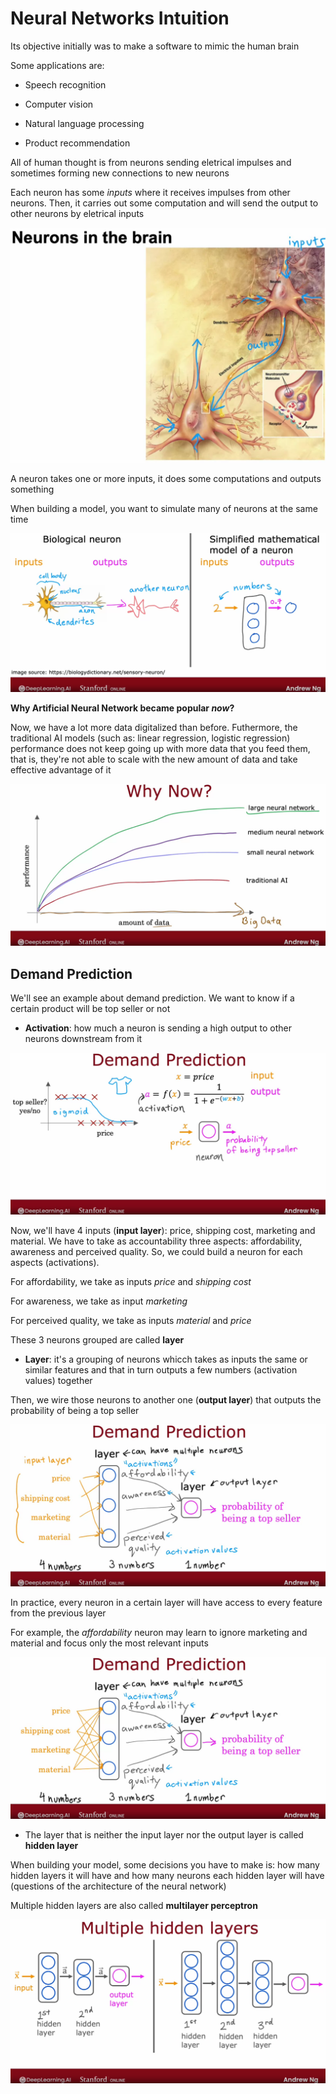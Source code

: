 # Neural Networks Intuition

Its objective initially was to make a software to mimic the human brain

Some applications are:

* Speech recognition

* Computer vision

* Natural language processing

* Product recommendation

All of human thought is from neurons sending eletrical impulses and sometimes forming new connections to new neurons

Each neuron has some *inputs* where it receives impulses from other neurons. Then, it carries out some computation and will send the output to other neurons by eletrical inputs

![neurons-in-brain](/Machine%20Learning%20Specialization/Advanced%20Learning%20Algorithms/assets/module1/neurons_in_brain.png)


A neuron takes one or more inputs, it does some computations and outputs something

When building a model, you want to simulate many of neurons at the same time

![biological-neuron-1](/Machine%20Learning%20Specialization/Advanced%20Learning%20Algorithms/assets/module1/biological_neuron1.png)


**Why Artificial Neural Network became popular *now*?**

Now, we have a lot more data digitalized than before. Futhermore, the traditional AI models (such as: linear regression, logistic regression) performance does not keep going up with more data that you feed them, that is, they're not able to scale with the new amount of data and take effective advantage of it

![why-to-use-neural-network-now](/Machine%20Learning%20Specialization/Advanced%20Learning%20Algorithms/assets/module1/why_neural_network_now.png)

## Demand Prediction

We'll see an example about demand prediction. We want to know if a certain product will be top seller or not

* **Activation**: how much a neuron is sending a high output to other neurons downstream from it

![demand-prediction-1](/Machine%20Learning%20Specialization/Advanced%20Learning%20Algorithms/assets/module1/demand_prediction1.png)

Now, we'll have 4 inputs (**input layer**): price, shipping cost, marketing and material. We have to take as accountability three aspects: affordability, awareness and perceived quality. So, we could build a neuron for each aspects (activations).

For affordability, we take as inputs *price* and *shipping cost*

For awareness, we take as input *marketing*

For perceived quality, we take as inputs *material* and *price*

These 3 neurons grouped are called **layer**

* **Layer**: it's a grouping of neurons whicch takes as inputs the same or similar features and that in turn outputs a few numbers (activation values) together

Then, we wire those neurons to another one (**output layer**) that outputs the probability of being a top seller

![demand-prediction-2](/Machine%20Learning%20Specialization/Advanced%20Learning%20Algorithms/assets/module1/demand_prediction2.png)

In practice, every neuron in a certain layer will have access to every feature from the previous layer

For example, the *affordability* neuron may learn to ignore marketing and material and focus only the most relevant inputs

![demand-prediction-3](/Machine%20Learning%20Specialization/Advanced%20Learning%20Algorithms/assets/module1/demand_prediction3.png)

* The layer that is neither the input layer nor the output layer is called **hidden layer**

When building your model, some decisions you have to make is: how many hidden layers it will have and how many neurons each hidden layer will have (questions of the architecture of the neural network)

Multiple hidden layers are also called **multilayer perceptron**

![multiple-hidden-layers](/Machine%20Learning%20Specialization/Advanced%20Learning%20Algorithms/assets/module1/multiple_hidden_layers1.png)